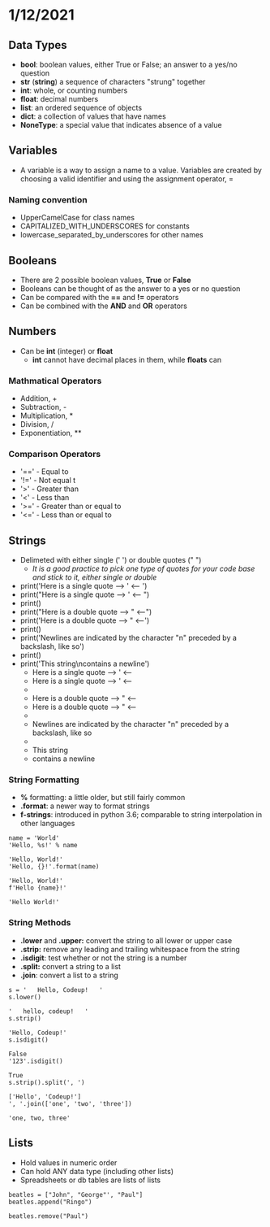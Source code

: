 # 1/12/2021
## **Data Types**
- **bool**: boolean values, either True or False; an answer to a yes/no question
- **str** (**string**) a sequence of characters "strung" together
- **int**: whole, or counting numbers
- **float**: decimal numbers
- **list**: an ordered sequence of objects
- **dict**: a collection of values that have names
- **NoneType**: a special value that indicates absence of a value

## **Variables**
- A variable is a way to assign a name to a value. Variables are created by choosing a valid identifier and using the assignment operator, =

### **Naming convention**
- UpperCamelCase for class names
- CAPITALIZED_WITH_UNDERSCORES for constants
- lowercase_separated_by_underscores for other names

## **Booleans**
- There are 2 possible boolean values, **True** or **False** 
- Booleans can be thought of as the answer to a yes or no question
- Can be compared with the **==** and **!=** operators
- Can be combined with the **AND** and **OR** operators
## **Numbers**
- Can be **int** (integer) or **float**
    - **int** cannot have decimal places in them, while **floats** can

### **Mathmatical Operators**

- Addition, 	+
- Subtraction, 	-
- Multiplication, 	*	
- Division, 	/
- Exponentiation,	**

### **Comparison Operators**

- '==' - Equal to	
- '!=' - Not equal t
- '>' -	Greater than
- '<' -	Less than	
- '>=' - Greater than or equal to	
- '<=' - Less than or equal to

## **Strings** 
- Delimeted with either single (' ') or double quotes (" ")
    - *It is a good practice to pick one type of quotes for your code base and stick to it, either single or double*
- print('Here is a single quote --> \' <-- ')
- print("Here is a single quote --> ' <-- ")
- print()
- print("Here is a double quote --> \" <--")
- print('Here is a double quote --> " <--')
- print()
- print('Newlines are indicated by the character "n" preceded by a backslash, like so')
- print()
- print('This string\ncontains a newline')
    - Here is a single quote --> ' <--
    - Here is a single quote --> ' <--
    - 
    - Here is a double quote --> " <--
    - Here is a double quote --> " <--
    - 
    - Newlines are indicated by the character "n" preceded by a backslash, like so
    - 
    - This string
    - contains a newline

### **String Formatting**
- **%** formatting: a little older, but still fairly common
- **.format**: a newer way to format strings
- **f-strings**: introduced in python 3.6; comparable to string interpolation in other languages
```
name = 'World'
'Hello, %s!' % name

'Hello, World!'
'Hello, {}!'.format(name)

'Hello, World!'
f'Hello {name}!'

'Hello World!'
```
### **String Methods**
- **.lower** and **.upper:** convert the string to all lower or upper case
- **.strip:** remove any leading and trailing whitespace from the string
- **.isdigit**: test whether or not the string is a number
- **.split:** convert a string to a list
- **.join**: convert a list to a string
```
s = '   Hello, Codeup!   '
s.lower()

'   hello, codeup!   '
s.strip()

'Hello, Codeup!'
s.isdigit()

False
'123'.isdigit()

True
s.strip().split(', ')

['Hello', 'Codeup!']
', '.join(['one', 'two', 'three'])

'one, two, three'
```
## **Lists**

- Hold values in numeric order
- Can hold ANY data type (including other lists)
- Spreadsheets or db tables are lists of lists
```
beatles = ["John", "George"', "Paul"]
beatles.append("Ringo")

beatles.remove("Paul")